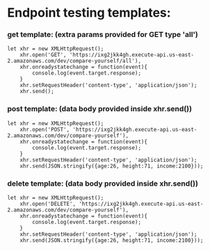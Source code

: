 # Endpoint testing templates:

### get template: (extra params provided for GET type 'all')

    let xhr = new XMLHttpRequest();
        xhr.open('GET', 'https://ixg2jkk4gh.execute-api.us-east-2.amazonaws.com/dev/compare-yourself/all'),
        xhr.onreadystatechange = function(event){
            console.log(event.target.response);
        }
        xhr.setRequestHeader('content-type', 'application/json');
        xhr.send();

### post template: (data body provided inside xhr.send())

    let xhr = new XMLHttpRequest();
        xhr.open('POST', 'https://ixg2jkk4gh.execute-api.us-east-2.amazonaws.com/dev/compare-yourself'),
        xhr.onreadystatechange = function(event){
            console.log(event.target.response);
        }
        xhr.setRequestHeader('content-type', 'application/json');
        xhr.send(JSON.stringify({age:26, height:71, income:2100}));

### delete template: (data body provided inside xhr.send())

    let xhr = new XMLHttpRequest();
        xhr.open('DELETE', 'https://ixg2jkk4gh.execute-api.us-east-2.amazonaws.com/dev/compare-yourself'),
        xhr.onreadystatechange = function(event){
            console.log(event.target.response);
        }
        xhr.setRequestHeader('content-type', 'application/json');
        xhr.send(JSON.stringify({age:26, height:71, income:2100}));
